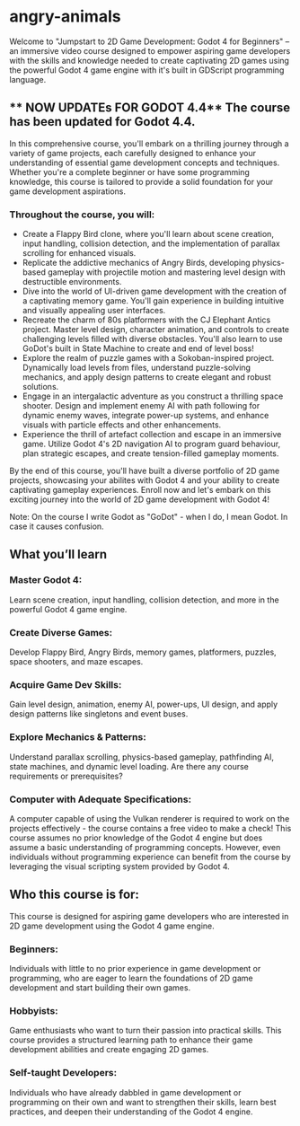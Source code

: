 # angry-animals
Welcome to "Jumpstart to 2D Game Development: Godot 4 for Beginners" – an immersive video course designed to empower aspiring game developers with the skills and knowledge needed to create captivating 2D games using the powerful Godot 4 game engine with it's built in GDScript programming language.

## ** NOW UPDATEs FOR GODOT 4.4** The course has been updated for Godot 4.4.

In this comprehensive course, you'll embark on a thrilling journey through a variety of game projects, each carefully designed to enhance your understanding of essential game development concepts and techniques. Whether you're a complete beginner or have some programming knowledge, this course is tailored to provide a solid foundation for your game development aspirations.

### Throughout the course, you will:
- Create a Flappy Bird clone, where you'll learn about scene creation, input handling, collision detection, and the implementation of parallax scrolling for enhanced visuals.
- Replicate the addictive mechanics of Angry Birds, developing physics-based gameplay with projectile motion and mastering level design with destructible environments.
- Dive into the world of UI-driven game development with the creation of a captivating memory game. You'll gain experience in building intuitive and visually appealing user interfaces.
- Recreate the charm of 80s platformers with the CJ Elephant Antics project. Master level design, character animation, and controls to create challenging levels filled with diverse obstacles. You'll also learn to use GoDot's built in State Machine to create and end of level boss!
- Explore the realm of puzzle games with a Sokoban-inspired project. Dynamically load levels from files, understand puzzle-solving mechanics, and apply design patterns to create elegant and robust solutions.
- Engage in an intergalactic adventure as you construct a thrilling space shooter. Design and implement enemy AI with path following for dynamic enemy waves, integrate power-up systems, and enhance visuals with particle effects and other enhancements.
- Experience the thrill of artefact collection and escape in an immersive game. Utilize Godot 4's 2D navigation AI to program guard behaviour, plan strategic escapes, and create tension-filled gameplay moments.

By the end of this course, you'll have built a diverse portfolio of 2D game projects, showcasing your abilites with Godot 4 and your ability to create captivating gameplay experiences. Enroll now and let's embark on this exciting journey into the world of 2D game development with Godot 4!

Note: On the course I write Godot as "GoDot" - when I do,  I mean Godot. In case it causes confusion.

## What you’ll learn
### Master Godot 4: 
Learn scene creation, input handling, collision detection, and more in the powerful Godot 4 game engine.
### Create Diverse Games: 
Develop Flappy Bird, Angry Birds, memory games, platformers, puzzles, space shooters, and maze escapes.
### Acquire Game Dev Skills: 
Gain level design, animation, enemy AI, power-ups, UI design, and apply design patterns like singletons and event buses.
### Explore Mechanics & Patterns: 
Understand parallax scrolling, physics-based gameplay, pathfinding AI, state machines, and dynamic level loading.
Are there any course requirements or prerequisites?
### Computer with Adequate Specifications: 
A computer capable of using the Vulkan renderer is required to work on the projects effectively - the course contains a free video to make a check!
This course assumes no prior knowledge of the Godot 4 engine but does assume a basic understanding of programming concepts. However, even individuals without programming experience can benefit from the course by leveraging the visual scripting system provided by Godot 4.
## Who this course is for:
This course is designed for aspiring game developers who are interested in 2D game development using the Godot 4 game engine.
### Beginners: 
Individuals with little to no prior experience in game development or programming, who are eager to learn the foundations of 2D game development and start building their own games.
### Hobbyists: 
Game enthusiasts who want to turn their passion into practical skills. This course provides a structured learning path to enhance their game development abilities and create engaging 2D games.
### Self-taught Developers: 
Individuals who have already dabbled in game development or programming on their own and want to strengthen their skills, learn best practices, and deepen their understanding of the Godot 4 engine.
